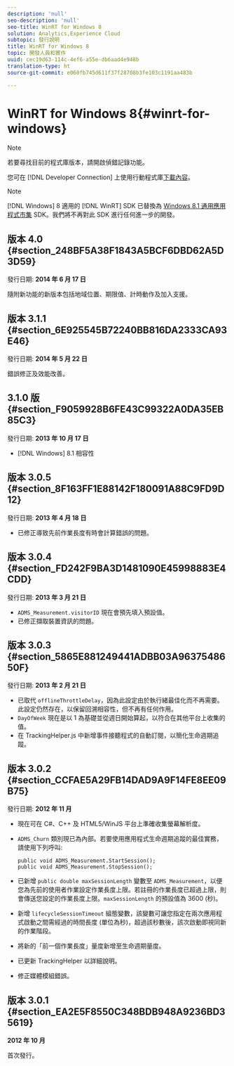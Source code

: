 ```yaml
---
description: 'null'
seo-description: 'null'
seo-title: WinRT for Windows 8
solution: Analytics,Experience Cloud
subtopic: 發行說明
title: WinRT for Windows 8
topic: 開發人員和實作
uuid: cec19d63-114c-4ef6-a55e-db6aad4e948b
translation-type: ht
source-git-commit: e060fb745d611f37f28708b3fe103c1191aa483b

---
```



# WinRT for Windows 8{#winrt-for-windows}

>[!NOTE]
>
>若要尋找目前的程式庫版本，請開啟偵錯記錄功能。

您可在 [!DNL Developer Connection] 上使用行動程式庫[下載內容](https://marketing.adobe.com/developer/get-started/mobile/c-measuring-mobile-applications)。

>[!NOTE]
>
>[!DNL Windows] 8 適用的 [!DNL WinRT] SDK 已替換為 [Windows 8.1 通用應用程式市集](../appmeasurement-release-notes/c-release-notes-winu.md#concept_79EEB87B0FEC4F6DB11BE8ED417A970E) SDK。我們將不再對此 SDK 進行任何進一步的開發。

## 版本 4.0 {#section_248BF5A38F1843A5BCF6DBD62A5D3D59}

發行日期: **2014 年 6 月 17 日**

隨附新功能的新版本包括地域位置、期限值、計時動作及加入支援。

## 版本 3.1.1 {#section_6E925545B72240BB816DA2333CA93E46}

發行日期: **2014 年 5 月 22 日**

錯誤修正及效能改善。

## 3.1.0 版 {#section_F9059928B6FE43C99322A0DA35EB85C3}

發行日期: **2013 年 10 月 17 日**

* [!DNL Windows] 8.1 相容性

## 版本 3.0.5 {#section_8F163FF1E88142F180091A88C9FD9D12}

發行日期: **2013 年 4 月 18 日**

* 已修正導致先前作業長度有時會計算錯誤的問題。

## 版本 3.0.4 {#section_FD242F9BA3D1481090E45998883E4CDD}

發行日期: **2013 年 3 月 21 日**

* `ADMS_Measurement.visitorID` 現在會預先填入預設值。
* 已修正擷取裝置資訊的問題。

## 版本 3.0.3 {#section_5865E881249441ADBB03A9637548650F}

發行日期: **2013 年 2 月 21 日**

* 已取代 `offlineThrottleDelay`，因為此設定由於執行緒最佳化而不再需要。此設定仍然存在，以保留回溯相容性，但不再有任何作用。
* `DayOfWeek` 現在是以 1 為基礎並從週日開始算起，以符合在其他平台上收集的值。
* 在 TrackingHelper.js 中新增事件接聽程式的自動訂閱，以簡化生命週期追蹤。

## 版本 3.0.2 {#section_CCFAE5A29FB14DAD9A9F14FE8EE09B75}

發行日期: **2012 年 11 月**

* 現在可在 C#、C++ 及 HTML5/WinJS 平台上準確收集螢幕解析度。
* `ADMS_Churn` 類別現已為內部。若要使用應用程式生命週期追蹤的最佳實務，請使用下列呼叫:

   ```
   public void ADMS_Measurement.StartSession(); 
   public void ADMS_Measurement.StopSession();
   ```

* 已新增 `public double maxSessionLength` 變數至 `ADMS_Measurement`，以便您為先前的使用者作業設定作業長度上限。若註冊的作業長度已超過上限，則會傳送您設定的作業長度上限。`maxSessionLength` 的預設值為 3600 (秒)。
* 新增 `lifecycleSessionTimeout` 組態變數，該變數可讓您指定在兩次應用程式啟動之間需經過的時間長度 (單位為秒)，超過該秒數後，該次啟動即視同新的作業階段。
* 將新的「前一個作業長度」量度新增至生命週期量度。
* 已更新 TrackingHelper 以詳細說明。
* 修正媒體模組錯誤。

## 版本 3.0.1 {#section_EA2E5F8550C348BDB948A9236BD35619}

**2012 年 10 月**

首次發行。
